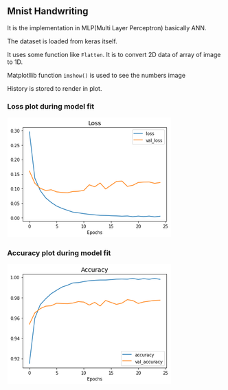 ## Mnist Handwriting

It is the implementation in MLP(Multi Layer Perceptron) basically ANN.

The dataset is loaded from keras itself.

It uses some function like `Flatten`. It is to convert 2D data of array of image to 1D.

Matplotllib function `imshow()` is used to see the numbers image 

History is stored to render in plot.

### Loss plot during model fit
![](loss.png)


### Accuracy plot during model fit
![](acc.png)